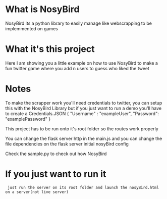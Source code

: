 # What is NosyBird
NosyBird its a python library to easily manage like webscrapping to be implemmented on games

# What it's this project
Here I am showing you a little example on how to use NosyBird to make a fun twitter game where you add n users to guess who liked the tweet

# Notes
To make the scrapper work you'll need credentials to twitter, you can setup this with the NosyBird Library but if you just want to run a demo you'll have to create a 
Credentials.JSON
{
    "Username" : "exampleUser",
    "Password": "examplePassword"
}

This project has to be run onto it's root folder so the routes work properly

You can change the flask server http in the main.js and you can change the file dependencies on the flask server initial nosyBird config

Check the sample.py to check out how NosyBird


# If you just want to run it
     just run the server on its root folder and launch the nosyBird.html on a server(not live server)